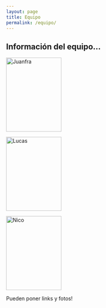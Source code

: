```yaml
---
layout: page
title: Equipo
permalink: /equipo/
---
```


## Información del equipo...

 <style>
img {
    width: 150px;
    height: 200px;
}
</style>

![Juanfra](/assets/Juanfra.jpg)

![Lucas](/assets/Lucas.jpg)

![Nico](/assets/Nico.jpg)


Pueden poner links y fotos!
